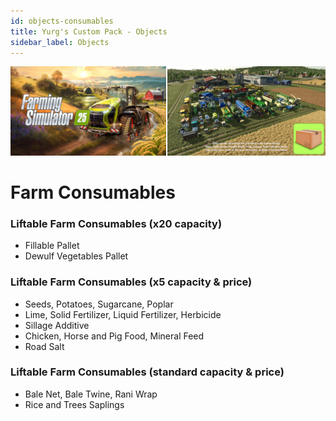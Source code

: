 ```yaml
---
id: objects-consumables
title: Yurg's Custom Pack - Objects
sidebar_label: Objects
---
```

[![](modHeader.png)](modScreen.png)
# Farm Consumables

### Liftable Farm Consumables (x20 capacity)
- Fillable Pallet
- Dewulf Vegetables Pallet

### Liftable Farm Consumables (x5 capacity & price)
- Seeds, Potatoes, Sugarcane, Poplar
- Lime, Solid Fertilizer, Liquid Fertilizer, Herbicide
- Sillage Additive
- Chicken, Horse and Pig Food, Mineral Feed
- Road Salt

### Liftable Farm Consumables (standard capacity & price)
- Bale Net, Bale Twine, Rani Wrap
- Rice and Trees Saplings
